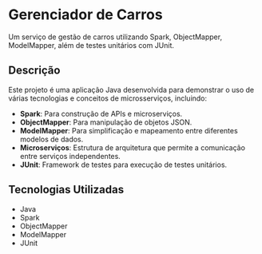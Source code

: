# Gerenciador de Carros

Um serviço de gestão de carros utilizando Spark, ObjectMapper, ModelMapper, além de testes unitários com JUnit.

## Descrição

Este projeto é uma aplicação Java desenvolvida para demonstrar o uso de várias tecnologias e conceitos de microsserviços, incluindo:

- **Spark**: Para construção de APIs e microserviços.
- **ObjectMapper**: Para manipulação de objetos JSON.
- **ModelMapper**: Para simplificação e mapeamento entre diferentes modelos de dados.
- **Microserviços**: Estrutura de arquitetura que permite a comunicação entre serviços independentes.
- **JUnit**: Framework de testes para execução de testes unitários.

## Tecnologias Utilizadas

- Java
- Spark
- ObjectMapper
- ModelMapper
- JUnit